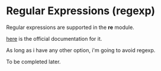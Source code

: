 # Regular Expressions (regexp)

Regular expressions are supported in the **re** module.

[here](https://docs.python.org/3/library/re.html#regular-expression-syntax%22RE%20syntax) is the official documentation for it.

As long as i have any other option, i'm going to avoid regexp.

To be completed later.
